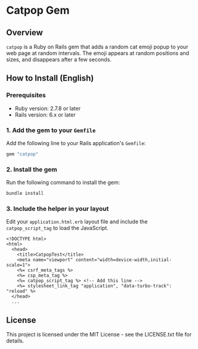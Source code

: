 # Catpop Gem

## Overview

`catpop` is a Ruby on Rails gem that adds a random cat emoji popup to your web page at random intervals. The emoji appears at random positions and sizes, and disappears after a few seconds.

## How to Install (English)

### Prerequisites

- Ruby version: 2.7.8 or later
- Rails version: 6.x or later

### 1. Add the gem to your `Gemfile`

Add the following line to your Rails application's `Gemfile`:

```ruby
gem "catpop"
```

### 2. Install the gem

Run the following command to install the gem:

```sh
bundle install
```

### 3. Include the helper in your layout

Edit your `application.html.erb` layout file and include the `catpop_script_tag` to load the JavaScript.

```erb
<!DOCTYPE html>
<html>
  <head>
    <title>CatpopTest</title>
    <meta name="viewport" content="width=device-width,initial-scale=1">
    <%= csrf_meta_tags %>
    <%= csp_meta_tag %>
    <%= catpop_script_tag %> <!-- Add this line -->
    <%= stylesheet_link_tag "application", "data-turbo-track": "reload" %>
  </head>
  ...
```


## License

This project is licensed under the MIT License - see the LICENSE.txt file for details.
